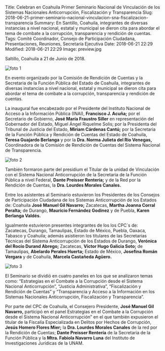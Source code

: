 Title: Celebran en Coahuila Primer Seminario Nacional de Vinculación de los Sistemas Nacionales Anticorrupción, Fiscalización y Transparencia
Slug: 2018-06-21-primer-seminario-nacional-vinculacion-sna-fiscalizacion-transparencia
Summary: En Santillo, Coahuila, integrantes de diversas instancias a nivel nacional, estatal y municipal se dieron cita para abordar el tema de combate a la corrupción, transparencia y rendición de cuentas.
Tags: Comité Coordinador, Consejo de Participación Ciudadana, Presentaciones, Reuniones, Secretaría Ejecutiva
Date: 2018-06-21 22:29
Modified: 2018-06-21 22:29
Image: preview.jpg


Saltillo, Coahuila a 21 de Junio de 2018.

<img class="img-fluid" src="foto-1.jpg" alt="foto 1">

En evento organizado por la Comisión de Rendición de Cuentas y la Secretaria de la Función Pública del Estado de Coahuila, integrantes de diversas instancias a nivel nacional, estatal y municipal se dieron cita para abordar el tema de combate a la corrupción, transparencia y rendición de cuentas.

La inaugural fue encabezado por el Presidente del Instituto Nacional de Acceso a la Información Pública (INAI), **Francisco J. Acuña;** por el Secretario de Gobierno, **José María Fraustro Siller** en representación del Gobernador del Estado, Miguel Ángel Riquelme Solis; por la Presidenta del Tribunal de Justicia del Estado, **Miriam Cárdenas Cantú;** por la Secretaria de la Función Pública y Rendición de Cuentas del Estado de Coahuila, **Teresa Guajardo Berlanga** y por la **Dra. Norma Julieta del Rio Venegas,** Coordinadora de la Comisión de Rendición de Cuentas del Sistema Nacional de Transparencia.

<img class="img-fluid" src="foto-2.jpg" alt="foto 2">

También formaron parte del presidium el Titular de la unidad de Vinculación con el Sistema Nacional Anticorrupción de la Secretaria de la Función Pública a nivel Federal, **Dante Preisser Rentería;** y de la Red por la Rendición de Cuentas, la **Dra. Lourdes Morales Canales.**

Entre los asistentes al Seminario estuvieron los Presidentes de los Consejos de Participación Ciudadana de los Sistemas Anticorrupción de los Estados de: Coahuila **José Manuel Gil Navarro;** Zacatecas, **Martha Joanna Corral Peralta;** de Durango, **Mauricio Fernández Godinez** y de Puebla, **Karen Berlanga Valdés.**

Igualmente estuvieron presentes integrantes de los los CPC´s de: Zacatecas, Durango, Tamaulipas, Estado de México, Puebla, Oaxaca, Tabasco y Coahuila; además asistieron los titulares de las Secretarias Técnicas del Sistema Anticorrupción de los Estados de Durango, **Verónica del Rocío Durand Abrego;** Zacatecas, **Víctor Hugo Galicia Soto;** de Tamaulipas, **Abelardo Perales Huerta;** Estado de México, **Josefina Román Vergara** y de Coahuila, **Marcela Castañeda Agüero.**

<img class="img-fluid" src="foto-3.jpg" alt="foto 3">

El Seminario se dividió en cuatro paneles en los que se analizaron temas como: “Estrategias en el Combate a la Corrupción desde el Sistema Nacional Anticorrupción”, “Justicia Administrativa”, “Fiscalización y Rendición de Cuentas” y “Transparencia y Acceso a la Información en los Sistemas Nacionales Anticorrupción, Fiscalización y Transparencia”.

Por parte del CPC de Coahuila, el Consejero Presidente, **José Manuel Gil Navarro,** participó en el panel Estrategias en el Combate a la Corrupción desde el Sistema Nacional Anticorrupción” en el que también expusieron el titular de la Fiscalía Especializada en Delitos por Hechos de Corrupción, **Jesús Homero Flores Mier;** la **Dra. Lourdes Morales Canales** de la red por la Rendición de Cuentas; **Dante Preisser Rentería** de la Secretaria de la Función Pública y la **Mtra. Fabiola Navarro Luna** del Instituto de Investigaciones Jurídicas de la UNAM.

